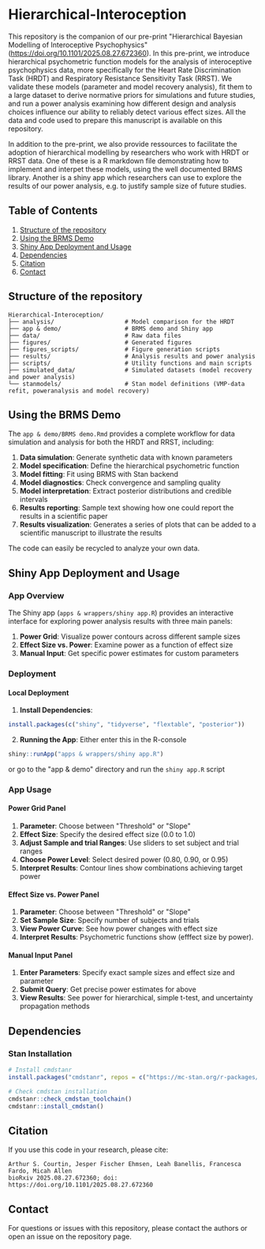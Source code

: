 # Hierarchical-Interoception

This repository is the companion of our pre-print "Hierarchical Bayesian Modelling of Interoceptive Psychophysics" (https://doi.org/10.1101/2025.08.27.672360).
In this pre-print, we introduce hierarchical psychometric function models for the analysis of interoceptive psychophysics data, more specifically for the Heart Rate Discrimination Task (HRDT) and Respiratory Resistance Sensitivity Task (RRST).
We validate these models (parameter and model recovery analysis), fit them to a large dataset to derive normative priors for simulations and future studies, and run a power analysis examining how different design and analysis choices influence our ability to reliably detect various effect sizes. 
All the data and code used to prepare this manuscript is available on this repository.

In addition to the pre-print, we also provide ressources to facilitate the adoption of hierarchical modelling by researchers who work with HRDT or RRST data.
One of these is a R markdown file demonstrating how to implement and interpet these models, using the well documented BRMS library.
Another is a shiny app which researchers can use to explore the results of our power analysis, e.g. to justify sample size of future studies.

## Table of Contents
1. [Structure of the repository](#structure-of-the-repository)
2. [Using the BRMS Demo](#using-the-brms-demo)
3. [Shiny App Deployment and Usage](#shiny-app-deployment-and-usage)
3. [Dependencies](#dependencies)
3. [Citation](#citation)
3. [Contact](#contact)

## Structure of the repository

```
Hierarchical-Interoception/
├── analysis/                    # Model comparison for the HRDT
├── app & demo/                  # BRMS demo and Shiny app
├── data/                        # Raw data files
├── figures/                     # Generated figures
├── figures_scripts/             # Figure generation scripts
├── results/                     # Analysis results and power analysis
├── scripts/                     # Utility functions and main scripts
├── simulated_data/              # Simulated datasets (model recovery and power analysis)
└── stanmodels/                  # Stan model definitions (VMP-data refit, poweranalysis and model recovery)
```

## Using the BRMS Demo

The `app & demo/BRMS demo.Rmd` provides a complete workflow for data simulation and analysis for both the HRDT and RRST, including:

1. **Data simulation**: Generate synthetic data with known parameters
2. **Model specification**: Define the hierarchical psychometric function
3. **Model fitting**: Fit using BRMS with Stan backend
4. **Model diagnostics**: Check convergence and sampling quality
5. **Model interpretation**: Extract posterior distributions and credible intervals
5. **Results reporting**: Sample text showing how one could report the results in a scientific paper
5. **Results visualization**: Generates a series of plots that can be added to a scientific manuscript to illustrate the results

The code can easily be recycled to analyze your own data.

## Shiny App Deployment and Usage

### App Overview

The Shiny app (`apps & wrappers/shiny app.R`) provides an interactive interface for exploring power analysis results with three main panels:

1. **Power Grid**: Visualize power contours across different sample sizes
2. **Effect Size vs. Power**: Examine power as a function of effect size
3. **Manual Input**: Get specific power estimates for custom parameters

### Deployment

#### Local Deployment

1. **Install Dependencies**:
```r
install.packages(c("shiny", "tidyverse", "flextable", "posterior"))
```

2. **Running the App**:
Either enter this in the R-console
```r
shiny::runApp("apps & wrappers/shiny app.R")
```
or go to the "app & demo" directory and run the `shiny app.R` script 

### App Usage

#### Power Grid Panel

1. **Parameter**: Choose between "Threshold" or "Slope"
2. **Effect Size**: Specify the desired effect size (0.0 to 1.0)
3. **Adjust Sample and trial Ranges**: Use sliders to set subject and trial ranges
4. **Choose Power Level**: Select desired power (0.80, 0.90, or 0.95)
5. **Interpret Results**: Contour lines show combinations achieving target power

#### Effect Size vs. Power Panel

1. **Parameter**: Choose between "Threshold" or "Slope"
2. **Set Sample Size**: Specify number of subjects and trials
3. **View Power Curve**: See how power changes with effect size
3. **Interpret Results**: Psychometric functions show (efffect size by power).

#### Manual Input Panel

1. **Enter Parameters**: Specify exact sample sizes and effect size and parameter
2. **Submit Query**: Get precise power estimates for above
3. **View Results**: See power for hierarchical, simple t-test, and uncertainty propagation methods

## Dependencies

### Stan Installation
```r
# Install cmdstanr
install.packages("cmdstanr", repos = c("https://mc-stan.org/r-packages/", getOption("repos")))

# Check cmdstan installation
cmdstanr::check_cmdstan_toolchain()
cmdstanr::install_cmdstan()
```

## Citation

If you use this code in your research, please cite:

```
Arthur S. Courtin, Jesper Fischer Ehmsen, Leah Banellis, Francesca Fardo, Micah Allen
bioRxiv 2025.08.27.672360; doi: https://doi.org/10.1101/2025.08.27.672360
```

## Contact

For questions or issues with this repository, please contact the authors or open an issue on the repository page.
